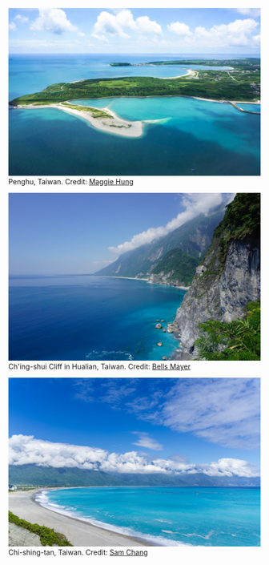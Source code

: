 ![Penghu, Taiwan](../images/maggie-hung-penghu.jpg)
Penghu, Taiwan. Credit: [Maggie Hung](https://unsplash.com/photos/hcMd-8aLEdI)

![Ch'ing-shui Cliff in Hualian](../images/bells-mayer-ching-shui-cliff.jpg)
Ch'ing-shui Cliff in Hualian, Taiwan. Credit: [Bells Mayer](https://unsplash.com/photos/ROWXoqmqyjk)

![Chi-shing-tan, Taiwan](../images/sam-chang-chi-shing-tan.jpg)
Chi-shing-tan, Taiwan. Credit: [Sam Chang](https://unsplash.com/photos/qeETHbnFP3k)
